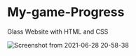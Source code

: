# My-game-Progress
 Glass Website with HTML and CSS 

![Screenshot from 2021-06-28 20-58-38](https://user-images.githubusercontent.com/82295321/123717824-0654b800-d854-11eb-89e4-d56c6ebefb8d.png)
